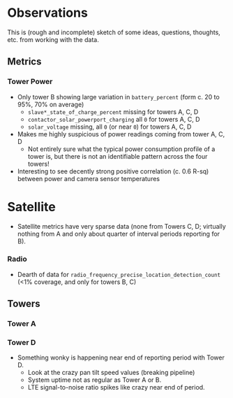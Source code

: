 
# Observations

This is (rough and incomplete) sketch of some ideas, questions, thoughts, etc. from working with the data.

## Metrics

### Tower Power

- Only tower B showing large variation in `battery_percent` (form c. 20 to 95%, 70% on average)
    - `slave*_state_of_charge_percent` missing for towers A, C, D
    - `contactor_solar_powerport_charging` all `0` for towers A, C, D
    - `solar_voltage` missing, all `0` (or near `0`) for towers A, C, D
- Makes me highly suspicious of power readings coming from tower A, C, D
    - Not entirely sure what the typical power consumption profile of a tower is, but there is not an identifiable pattern across the four towers!
- Interesting to see decently strong positive correlation (c. 0.6 R-sq) between power and camera sensor temperatures

# Satellite

- Satellite metrics have very sparse data (none from Towers C, D; virtually nothing from A and only about quarter of interval periods reporting for B).

### Radio

- Dearth of data for `radio_frequency_precise_location_detection_count` (<1% coverage, and only for towers B, C)


## Towers 

### Tower A


### Tower D


- Something wonky is happening near end of reporting period with Tower D.
  - Look at the crazy pan tilt speed values (breaking pipeline)
  - System uptime not as regular as Tower A or B.
  - LTE signal-to-noise ratio spikes like crazy near end of period.
